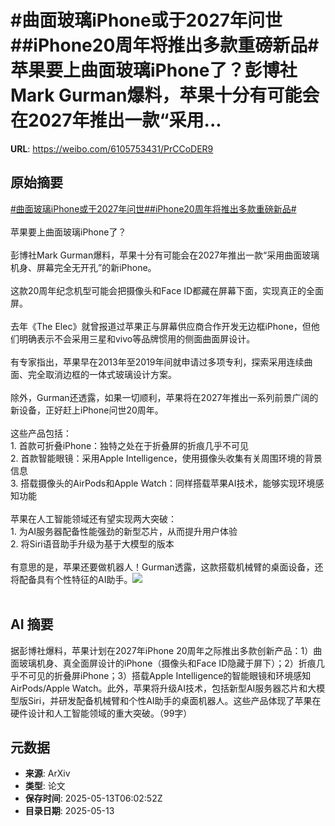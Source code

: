 # #曲面玻璃iPhone或于2027年问世##iPhone20周年将推出多款重磅新品#苹果要上曲面玻璃iPhone了？彭博社Mark Gurman爆料，苹果十分有可能会在2027年推出一款“采用...

**URL**: https://weibo.com/6105753431/PrCCoDER9

## 原始摘要

<a href="https://m.weibo.cn/search?containerid=231522type%3D1%26t%3D10%26q%3D%23%E6%9B%B2%E9%9D%A2%E7%8E%BB%E7%92%83iPhone%E6%88%96%E4%BA%8E2027%E5%B9%B4%E9%97%AE%E4%B8%96%23&amp;extparam=%23%E6%9B%B2%E9%9D%A2%E7%8E%BB%E7%92%83iPhone%E6%88%96%E4%BA%8E2027%E5%B9%B4%E9%97%AE%E4%B8%96%23" data-hide=""><span class="surl-text">#曲面玻璃iPhone或于2027年问世#</span></a><a href="https://m.weibo.cn/search?containerid=231522type%3D1%26t%3D10%26q%3D%23iPhone20%E5%91%A8%E5%B9%B4%E5%B0%86%E6%8E%A8%E5%87%BA%E5%A4%9A%E6%AC%BE%E9%87%8D%E7%A3%85%E6%96%B0%E5%93%81%23&amp;extparam=%23iPhone20%E5%91%A8%E5%B9%B4%E5%B0%86%E6%8E%A8%E5%87%BA%E5%A4%9A%E6%AC%BE%E9%87%8D%E7%A3%85%E6%96%B0%E5%93%81%23" data-hide=""><span class="surl-text">#iPhone20周年将推出多款重磅新品#</span></a><br><br>苹果要上曲面玻璃iPhone了？<br><br>彭博社Mark Gurman爆料，苹果十分有可能会在2027年推出一款“采用曲面玻璃机身、屏幕完全无开孔”的新iPhone。<br><br>这款20周年纪念机型可能会把摄像头和Face ID都藏在屏幕下面，实现真正的全面屏。<br><br>去年《The Elec》就曾报道过苹果正与屏幕供应商合作开发无边框iPhone，但他们明确表示不会采用三星和vivo等品牌惯用的侧面曲面屏设计。<br><br>有专家指出，苹果早在2013年至2019年间就申请过多项专利，探索采用连续曲面、完全取消边框的一体式玻璃设计方案。<br><br>除外，Gurman还透露，如果一切顺利，苹果将在2027年推出一系列前景广阔的新设备，正好赶上iPhone问世20周年。<br><br>这些产品包括：<br>1. 首款可折叠iPhone：独特之处在于折叠屏的折痕几乎不可见<br>2. 首款智能眼镜：采用Apple Intelligence，使用摄像头收集有关周围环境的背景信息<br>3. 搭载摄像头的AirPods和Apple Watch：同样搭载苹果AI技术，能够实现环境感知功能<br><br>苹果在人工智能领域还有望实现两大突破：<br>1. 为AI服务器配备性能强劲的新型芯片，从而提升用户体验<br>2. 将Siri语音助手升级为基于大模型的版本<br><br>有意思的是，苹果还要做机器人！Gurman透露，这款搭载机械臂的桌面设备，还将配备具有个性特征的AI助手。<img style="" src="https://tvax2.sinaimg.cn/large/006Fd7o3gy1i1dsui5i9jj30sg0zk79g.jpg" referrerpolicy="no-referrer"><br><br>

## AI 摘要

据彭博社爆料，苹果计划在2027年iPhone 20周年之际推出多款创新产品：1）曲面玻璃机身、真全面屏设计的iPhone（摄像头和Face ID隐藏于屏下）；2）折痕几乎不可见的折叠屏iPhone；3）搭载Apple Intelligence的智能眼镜和环境感知AirPods/Apple Watch。此外，苹果将升级AI技术，包括新型AI服务器芯片和大模型版Siri，并研发配备机械臂和个性AI助手的桌面机器人。这些产品体现了苹果在硬件设计和人工智能领域的重大突破。（99字）

## 元数据

- **来源**: ArXiv
- **类型**: 论文
- **保存时间**: 2025-05-13T06:02:52Z
- **目录日期**: 2025-05-13
